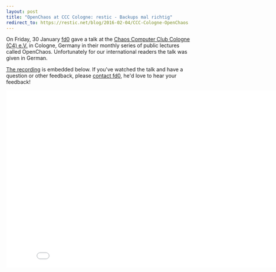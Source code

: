 ```yaml
---
layout: post
title: "OpenChaos at CCC Cologne: restic - Backups mal richtig"
redirect_to: https://restic.net/blog/2016-02-04/CCC-Cologne-OpenChaos
---
```


On Friday, 30 January [fd0](https://github.com/fd0) gave a talk at the [Chaos
Computer Club Cologne (C4) e.V.](http://koeln.ccc.de) in Cologne, Germany in
their monthly series of public lectures called OpenChaos. Unfortunately for our
international readers the talk was given in German.

[The recording](https://media.ccc.de/v/c4.openchaos.2016.01.restic) is embedded
below. If you've watched the talk and have a question or other feedback, please
[contact fd0](https://github.com/restic/restic#contact), he'd love to hear your
feedback!

<iframe width="853" height="480" src="//media.ccc.de/v/c4.openchaos.2016.01.restic/oembed" frameborder="0" allowfullscreen></iframe>
